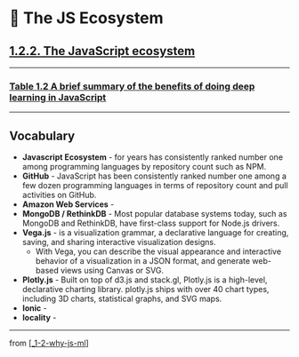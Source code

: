# 🌱 The JS Ecosystem

## [**1.2.2.** The JavaScript ecosystem](https://livebook.manning.com/book/deep-learning-with-javascript/chapter-1/132)

---

### [**Table 1.2** A brief summary of the benefits of doing deep learning in JavaScript]()

---

## **Vocabulary**

- **Javascript Ecosystem** - for years has consistently ranked number one among programming languages by repository count such as NPM.
- **GitHub** - JavaScript has been consistently ranked number one among a few dozen programming languages in terms of repository count and pull activities on GitHub.
- **Amazon Web Services** -
- **MongoDB / RethinkDB** - Most popular database systems today, such as MongoDB and RethinkDB, have first-class support for Node.js drivers.
- **Vega.js** - is a visualization grammar, a declarative language for creating, saving, and sharing interactive visualization designs.
  - With Vega, you can describe the visual appearance and interactive behavior of a visualization in a JSON format, and generate web-based views using Canvas or SVG.
- **Plotly.js** - Built on top of d3.js and stack.gl, Plotly.js is a high-level, declarative charting library. plotly.js ships with over 40 chart types, including 3D charts, statistical graphs, and SVG maps.
- **Ionic** -
- **locality** -

---

from [[_1-2-why-js-ml]]

[//begin]: # "Autogenerated link references for markdown compatibility"
[_1-2-why-js-ml]: _1-2-why-js-ml.md "🌱 1.2. Why JS with ML?"
[//end]: # "Autogenerated link references"
